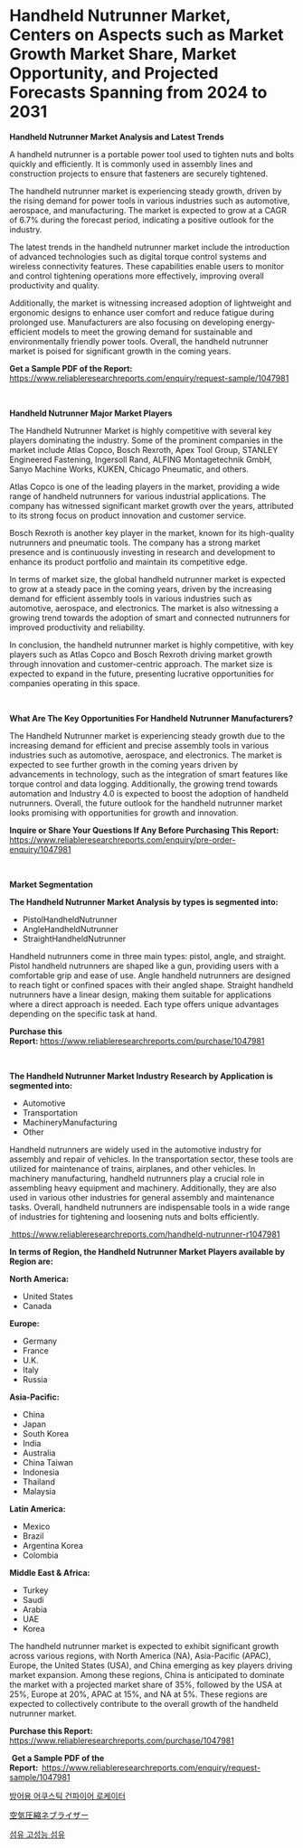 <p><h1>Handheld Nutrunner Market, Centers on Aspects such as Market Growth Market Share, Market Opportunity, and Projected Forecasts Spanning from 2024 to 2031</h1></p><p><strong>Handheld Nutrunner Market Analysis and Latest Trends</strong></p>
<p><p>A handheld nutrunner is a portable power tool used to tighten nuts and bolts quickly and efficiently. It is commonly used in assembly lines and construction projects to ensure that fasteners are securely tightened.</p><p>The handheld nutrunner market is experiencing steady growth, driven by the rising demand for power tools in various industries such as automotive, aerospace, and manufacturing. The market is expected to grow at a CAGR of 6.7% during the forecast period, indicating a positive outlook for the industry.</p><p>The latest trends in the handheld nutrunner market include the introduction of advanced technologies such as digital torque control systems and wireless connectivity features. These capabilities enable users to monitor and control tightening operations more effectively, improving overall productivity and quality.</p><p>Additionally, the market is witnessing increased adoption of lightweight and ergonomic designs to enhance user comfort and reduce fatigue during prolonged use. Manufacturers are also focusing on developing energy-efficient models to meet the growing demand for sustainable and environmentally friendly power tools. Overall, the handheld nutrunner market is poised for significant growth in the coming years.</p></p>
<p><strong>Get a Sample PDF of the Report:&nbsp;</strong> <a href="https://www.reliableresearchreports.com/enquiry/request-sample/1047981">https://www.reliableresearchreports.com/enquiry/request-sample/1047981</a></p>
<p>&nbsp;</p>
<p><strong>Handheld Nutrunner Major Market Players</strong></p>
<p><p>The Handheld Nutrunner Market is highly competitive with several key players dominating the industry. Some of the prominent companies in the market include Atlas Copco, Bosch Rexroth, Apex Tool Group, STANLEY Engineered Fastening, Ingersoll Rand, ALFING Montagetechnik GmbH, Sanyo Machine Works, KUKEN, Chicago Pneumatic, and others.</p><p>Atlas Copco is one of the leading players in the market, providing a wide range of handheld nutrunners for various industrial applications. The company has witnessed significant market growth over the years, attributed to its strong focus on product innovation and customer service. </p><p>Bosch Rexroth is another key player in the market, known for its high-quality nutrunners and pneumatic tools. The company has a strong market presence and is continuously investing in research and development to enhance its product portfolio and maintain its competitive edge.</p><p>In terms of market size, the global handheld nutrunner market is expected to grow at a steady pace in the coming years, driven by the increasing demand for efficient assembly tools in various industries such as automotive, aerospace, and electronics. The market is also witnessing a growing trend towards the adoption of smart and connected nutrunners for improved productivity and reliability.</p><p>In conclusion, the handheld nutrunner market is highly competitive, with key players such as Atlas Copco and Bosch Rexroth driving market growth through innovation and customer-centric approach. The market size is expected to expand in the future, presenting lucrative opportunities for companies operating in this space.</p></p>
<p>&nbsp;</p>
<p><strong>What Are The Key Opportunities For Handheld Nutrunner Manufacturers?</strong></p>
<p><p>The Handheld Nutrunner market is experiencing steady growth due to the increasing demand for efficient and precise assembly tools in various industries such as automotive, aerospace, and electronics. The market is expected to see further growth in the coming years driven by advancements in technology, such as the integration of smart features like torque control and data logging. Additionally, the growing trend towards automation and Industry 4.0 is expected to boost the adoption of handheld nutrunners. Overall, the future outlook for the handheld nutrunner market looks promising with opportunities for growth and innovation.</p></p>
<p><strong>Inquire or Share Your Questions If Any Before Purchasing This Report:</strong> <a href="https://www.reliableresearchreports.com/enquiry/pre-order-enquiry/1047981">https://www.reliableresearchreports.com/enquiry/pre-order-enquiry/1047981</a></p>
<p>&nbsp;</p>
<p><strong>Market Segmentation</strong></p>
<p><strong>The Handheld Nutrunner Market Analysis by types is segmented into:</strong></p>
<p><ul><li>PistolHandheldNutrunner</li><li>AngleHandheldNutrunner</li><li>StraightHandheldNutrunner</li></ul></p>
<p><p>Handheld nutrunners come in three main types: pistol, angle, and straight. Pistol handheld nutrunners are shaped like a gun, providing users with a comfortable grip and ease of use. Angle handheld nutrunners are designed to reach tight or confined spaces with their angled shape. Straight handheld nutrunners have a linear design, making them suitable for applications where a direct approach is needed. Each type offers unique advantages depending on the specific task at hand.</p></p>
<p><strong>Purchase this Report:&nbsp;</strong><a href="https://www.reliableresearchreports.com/purchase/1047981">https://www.reliableresearchreports.com/purchase/1047981</a></p>
<p>&nbsp;</p>
<p><strong>The Handheld Nutrunner Market Industry Research by Application is segmented into:</strong></p>
<p><ul><li>Automotive</li><li>Transportation</li><li>MachineryManufacturing</li><li>Other</li></ul></p>
<p><p>Handheld nutrunners are widely used in the automotive industry for assembly and repair of vehicles. In the transportation sector, these tools are utilized for maintenance of trains, airplanes, and other vehicles. In machinery manufacturing, handheld nutrunners play a crucial role in assembling heavy equipment and machinery. Additionally, they are also used in various other industries for general assembly and maintenance tasks. Overall, handheld nutrunners are indispensable tools in a wide range of industries for tightening and loosening nuts and bolts efficiently.</p></p>
<p><a href="https://www.reliableresearchreports.com/handheld-nutrunner-r1047981">&nbsp;https://www.reliableresearchreports.com/handheld-nutrunner-r1047981</a></p>
<p><strong>In terms of Region, the Handheld Nutrunner Market Players available by Region are:</strong></p>
<p>
    <p> <strong> North America: </strong>
        <ul>
            <li>United States</li>
            <li>Canada</li>
        </ul>
        </p> 
    <p> <strong> Europe: </strong>
        <ul>
            <li>Germany</li>
            <li>France</li>
            <li>U.K.</li>
            <li>Italy</li>
            <li>Russia</li>
        </ul>
        </p> 
    <p> <strong> Asia-Pacific: </strong>
        <ul>
            <li>China</li>
            <li>Japan</li>
            <li>South Korea</li>
            <li>India</li>
            <li>Australia</li>
            <li>China Taiwan</li>
            <li>Indonesia</li>
            <li>Thailand</li>
            <li>Malaysia</li>
        </ul>
        </p> 
    <p> <strong> Latin America: </strong>
        <ul>
            <li>Mexico</li>
            <li>Brazil</li>
            <li>Argentina Korea</li>
            <li>Colombia</li>
        </ul>
        </p> 
    <p> <strong> Middle East & Africa: </strong>
        <ul>
            <li>Turkey</li>
            <li>Saudi</li>
            <li>Arabia</li>
            <li>UAE</li>
            <li>Korea</li>
        </ul>
    </p>
    </p>
<p><p>The handheld nutrunner market is expected to exhibit significant growth across various regions, with North America (NA), Asia-Pacific (APAC), Europe, the United States (USA), and China emerging as key players driving market expansion. Among these regions, China is anticipated to dominate the market with a projected market share of 35%, followed by the USA at 25%, Europe at 20%, APAC at 15%, and NA at 5%. These regions are expected to collectively contribute to the overall growth of the handheld nutrunner market.</p></p>
<p><strong>Purchase this Report: </strong><a href="https://www.reliableresearchreports.com/purchase/1047981">https://www.reliableresearchreports.com/purchase/1047981</a></p>
<p>&nbsp;<strong>Get a Sample PDF of the Report:&nbsp;&nbsp;</strong><a href="https://www.reliableresearchreports.com/enquiry/request-sample/1047981">https://www.reliableresearchreports.com/enquiry/request-sample/1047981</a></p>
<p><strong></strong></p>
<p><p><a href="https://medium.com/@seanturner6262/%EB%B0%A9%EC%9C%84-%EC%8B%9C%EC%9E%A5-%EC%A1%B0%EC%82%AC-%EB%B0%8F-%EC%82%B0%EC%97%85-%EC%A7%84%ED%99%94%EB%A5%BC-%EC%9C%84%ED%95%9C-%EC%9D%8C%ED%96%A5-%EC%B4%9D%EA%B2%A9-%EC%86%8C%EC%9D%8C-%EA%B0%90%EC%A7%80%EA%B8%B0-%EB%B0%8F-2031%EB%85%84%EA%B9%8C%EC%A7%80%EC%9D%98-%EC%98%88%EC%B8%A1-9f2b892b3076">방어용 어쿠스틱 건파이어 로케이터</a></p><p><a href="https://github.com/JoanaNitzsche/Market-Research-Report-List-1/blob/main/4389032153206.md">空気圧縮ネブライザー</a></p><p><a href="https://github.com/konokaryan/Market-Research-Report-List-1/blob/main/2179171163646.md">섬유 고성능 섬유</a></p></p>